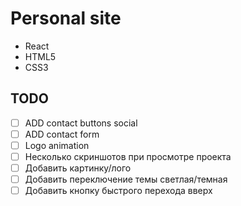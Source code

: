 # Personal site

* React
* HTML5
* CSS3

## TODO

- [ ] ADD contact buttons social
- [ ] ADD contact form
- [ ] Logo animation
- [ ] Несколько скриншотов при просмотре проекта
- [ ] Добавить картинку/лого
- [ ] Добавить переключение темы светлая/темная
- [ ] Добавить кнопку быстрого перехода вверх
